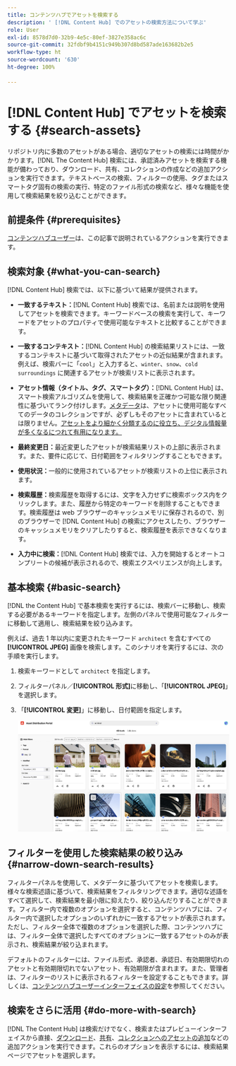 ```yaml
---
title: コンテンツハブでアセットを検索する
description: ' [!DNL Content Hub] でのアセットの検索方法について学ぶ'
role: User
exl-id: 8578d7d0-32b9-4e5c-80ef-3827e358ac6c
source-git-commit: 32fdbf9b4151c949b307d8bd587ade163682b2e5
workflow-type: ht
source-wordcount: '630'
ht-degree: 100%

---
```


# [!DNL Content Hub] でアセットを検索する {#search-assets}

リポジトリ内に多数のアセットがある場合、適切なアセットの検索には時間がかかります。[!DNL The Content Hub] 検索には、承認済みアセットを検索する機能が備わっており、ダウンロード、共有、コレクションの作成などの追加アクションを実行できます。テキストベースの検索、フィルターの使用、タグまたはスマートタグ固有の検索の実行、特定のファイル形式の検索など、様々な機能を使用して検索結果を絞り込むことができます。

## 前提条件 {#prerequisites}

[コンテンツハブユーザー](deploy-content-hub.md#onboard-content-hub-users)は、この記事で説明されているアクションを実行できます。

## 検索対象  {#what-you-can-search}

[!DNL Content Hub] 検索では、以下に基づいて結果が提供されます。

* **一致するテキスト：**[!DNL Content Hub] 検索では、名前または説明を使用してアセットを検索できます。キーワードベースの検索を実行して、キーワードをアセットのプロパティで使用可能なテキストと比較することができます。

* **一致するコンテキスト：**[!DNL Content Hub] の検索結果リストには、一致するコンテキストに基づいて取得されたアセットの近似結果が含まれます。例えば、検索バーに「`cool`」と入力すると、`winter`、`snow`、`cold surroundings` に関連するアセットが検索リストに表示されます。

* **アセット情報（タイトル、タグ、スマートタグ）：**[!DNL Content Hub] は、スマート検索アルゴリズムを使用して、検索結果を正確かつ可能な限り関連性に基づいてランク付けします。[メタデータ](#asset-properties.md)は、アセットに使用可能なすべてのデータのコレクションですが、必ずしもそのアセットに含まれているとは限りません。[アセットをより細かく分類するのに役立ち、デジタル情報量が多くなるにつれて有用になります。](/help/assets/configure-content-hub-ui-options.md##configure-metadata-search-content-hub)

* **最終変更日：**&#x200B;最近変更したアセットが検索結果リストの上部に表示されます。また、要件に応じて、日付範囲をフィルタリングすることもできます。

* **使用状況：**&#x200B;一般的に使用されているアセットが検索リストの上位に表示されます。

* **検索履歴：**&#x200B;検索履歴を取得するには、文字を入力せずに検索ボックス内をクリックします。また、履歴から特定のキーワードを削除することもできます。検索履歴は web ブラウザーのキャッシュメモリに保存されるので、別のブラウザーで [!DNL Content Hub] の検索にアクセスしたり、ブラウザーのキャッシュメモリをクリアしたりすると、検索履歴を表示できなくなります。

* **入力中に検索：**[!DNL Content Hub] 検索では、入力を開始するとオートコンプリートの候補が表示されるので、検索エクスペリエンスが向上します。

## 基本検索 {#basic-search}

[!DNL the Content Hub] で基本検索を実行するには、検索バーに移動し、検索する必要があるキーワードを指定します。左側のパネルで使用可能なフィルターに移動して適用し、検索結果を絞り込みます。

例えば、過去 1 年以内に変更されたキーワード `architect` を含むすべての **[!UICONTROL JPEG]** 画像を検索します。このシナリオを実行するには、次の手順を実行します。

1. 検索キーワードとして `architect` を指定します。

1. フィルターパネル／**[!UICONTROL 形式]**&#x200B;に移動し、「**[!UICONTROL JPEG]**」を選択します。

1. 「**[!UICONTROL 変更]**」に移動し、日付範囲を指定します。

   ![基本検索](assets/basic-search.png)

## フィルターを使用した検索結果の絞り込み {#narrow-down-search-results}

フィルターパネルを使用して、メタデータに基づいてアセットを検索します。様々な検索述語に基づいて、検索結果をフィルタリングできます。適切な述語をすべて選択して、検索結果を最小限に抑えたり、絞り込んだりすることができます。フィルター内で複数のオプションを選択すると、コンテンツハブには、フィルター内で選択したオプションのいずれかに一致するアセットが表示されます。ただし、フィルター全体で複数のオプションを選択した際、コンテンツハブには、フィルター全体で選択したすべてのオプションに一致するアセットのみが表示され、検索結果が絞り込まれます。

デフォルトのフィルターには、ファイル形式、承認者、承認日、有効期限切れのアセットと有効期限切れでないアセット、有効期限が含まれます。また、管理者は、フィルターのリストに表示されるフィルターを設定することもできます。詳しくは、[コンテンツハブユーザーインターフェイスの設定](configure-content-hub-ui-options.md#configure-filters-content-hub)を参照してください。

<!--

<table>
    <tbody>
     <tr>
      <th><strong>Search Predicate</strong></th>
      <th><strong>Description</strong></th>
      <th><strong>Properties</strong></th>
     </tr>
     <tr>
      <td> Campaigns </td>
      <td> Allows you to search using planned activity performed to take any particular action. For example, advertisement campaign run on Ferrari to know the understand the interests of people using number of clicks people perform.</td>
      <td>NA</td>
     </tr>
     <tr>
      <td> Channels </td>
      <td> Helps you to understand the path from where the asset is coming from. For example, web, social media, books, catalog, etc.</td>
      <td>NA</td>
     </tr>
     <tr>
      <td> Region </td>
      <td> Helps you to understand the location where the asset is created. For example, Japan, EMEA, Worldwide, etc.</td>
      <td>NA</td>
     </tr>
     <tr>
      <td> Keywords </td>
      <td> Keyword helps you search using terms or the words that you enter based on the topic. For example, images, low-resolution, etc.</td>
      <td>NA</td>
     </tr>
     <tr>
      <td> Timeframe </td>
      <td> Helps you search assets using timeline. For example, search by year 2024, Q3 2023, etc.</td>
      <td>NA</td>
     </tr>
     <tr>
      <td>File format</td>
      <td>Composition of an asset. The supported assets include image, document, video, printable media, and so on.</td>
      <td>
        <ul>
            <li>[!UICONTROL JPEG]</li> 
            <li>[!UICONTROL Quicktime]</li> 
            <li>[!UICONTROL PNG]</li> 
            <li>[!UICONTROL WebP]</li> 
            <li>[!UICONTROL MP4]</li> 
            <li>[!UICONTROL Plain]</li> 
            <li>[!UICONTROL PDF]</li>
            <li>[!UICONTROL SVG + XML]</li>
        </ul>
      </td>
     </tr>
     <tr>
      <td>Tags</td>
      <td>Tags help you categorize assets that can be browsed and searched more efficiently based on hierarchical taxonomies.</td>
      <td>
        <ul>
            <li>Field label</li>
            <li>Property name</li>
            <li>Path</li>
            <li>Description</li>
        </ul>
      </td>
     </tr>
     <!--<tr>
      <td>Subject</td>
      <td>Classification of assets based on their theme. For example, colorful, hiking, outdoors.</td>
      <td>NA</td>
     </tr>
          <tr>
      <td>Last modified</td>
      <td>Search assets based on their last modification. Specify the date range using the Start date and End date fields.</td>
      <td>
        <ul>
            <li>Range text (From)</li> 
            <li>Range text (To) </li>
        </ul>
      </td>
     </tr>    
     <!--<tr>
      <td>Asset ID</td>
      <td>Unique number that identifies the asset.</td>
      <td>NA</td>
     </tr>
     <tr>
      <td> Colors </td>
      <td> Helps you search assets using colors that are automatically identified in an asset using Adobe's Sensei AI capabilities.</td>
      <td>NA</td>
     </tr>  
    </tbody>
   </table>

-->

## 検索をさらに活用 {#do-more-with-search}

[!DNL The Content Hub] は検索だけでなく、検索またはプレビューインターフェイスから直接、[ダウンロード](download-assets-content-hub.md)、[共有](share-assets-content-hub.md)、[コレクションへのアセットの追加](collections-content-hub.md)などの追加アクションを実行できます。これらのオプションを表示するには、検索結果ページでアセットを選択します。
